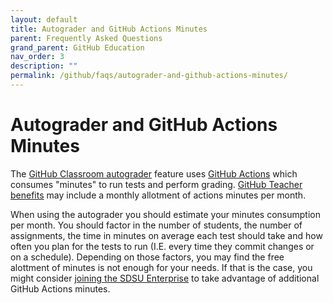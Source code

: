 ```yaml
---
layout: default
title: Autograder and GitHub Actions Minutes
parent: Frequently Asked Questions
grand_parent: GitHub Education
nav_order: 3
description: ""
permalink: /github/faqs/autograder-and-github-actions-minutes/
---
```


# Autograder and GitHub Actions Minutes
The [GitHub Classroom autograder](https://docs.github.com/en/education/manage-coursework-with-github-classroom/teach-with-github-classroom/use-autograding) feature uses [GitHub Actions](https://docs.github.com/en/actions/about-github-actions/understanding-github-actions) which consumes "minutes" to run tests and perform grading.
[GitHub Teacher benefits](https://github.com/education/teachers) may include a monthly allotment of actions minutes per month.

When using the autograder you should estimate your minutes consumption per month.
You should factor in the number of students, the number of assignments, the time in minutes on average each test should take and how often you plan for the tests to run (I.E. every time they commit changes or on a schedule).
Depending on those factors, you may find the free alottment of minutes is not enough for your needs.
If that is the case, you might consider [joining the SDSU Enterprise](/github/faqs/enterprise-account/) to take advantage of additional GitHub Actions minutes.
